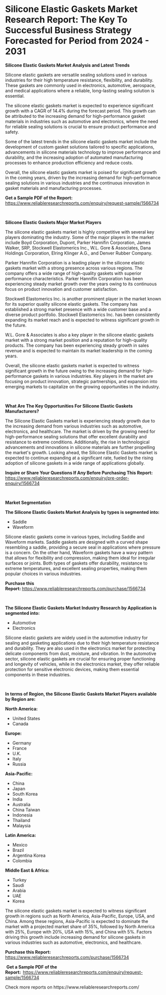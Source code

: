 <p><h1>Silicone Elastic Gaskets Market Research Report: The Key To Successful Business Strategy Forecasted for Period from 2024 - 2031</h1></p><p><strong>Silicone Elastic Gaskets Market Analysis and Latest Trends</strong></p>
<p><p>Silicone elastic gaskets are versatile sealing solutions used in various industries for their high temperature resistance, flexibility, and durability. These gaskets are commonly used in electronics, automotive, aerospace, and medical applications where a reliable, long-lasting sealing solution is essential.</p><p>The silicone elastic gaskets market is expected to experience significant growth with a CAGR of 14.4% during the forecast period. This growth can be attributed to the increasing demand for high-performance gasket materials in industries such as automotive and electronics, where the need for reliable sealing solutions is crucial to ensure product performance and safety.</p><p>Some of the latest trends in the silicone elastic gaskets market include the development of custom gasket solutions tailored to specific applications, advancements in silicone materials technology to improve performance and durability, and the increasing adoption of automated manufacturing processes to enhance production efficiency and reduce costs.</p><p>Overall, the silicone elastic gaskets market is poised for significant growth in the coming years, driven by the increasing demand for high-performance sealing solutions in various industries and the continuous innovation in gasket materials and manufacturing processes.</p></p>
<p><strong>Get a Sample PDF of the Report:&nbsp;</strong> <a href="https://www.reliableresearchreports.com/enquiry/request-sample/1566734">https://www.reliableresearchreports.com/enquiry/request-sample/1566734</a></p>
<p>&nbsp;</p>
<p><strong>Silicone Elastic Gaskets Major Market Players</strong></p>
<p><p>The silicone elastic gaskets market is highly competitive with several key players dominating the industry. Some of the major players in the market include Boyd Corporation, Dupont, Parker Hannifin Corporation, James Walker, SRP, Stockwell Elastomerics Inc., W.L. Gore & Associates, Dana Holdings Corporation, Elring Klinger A.G., and Denver Rubber Company.</p><p>Parker Hannifin Corporation is a leading player in the silicone elastic gaskets market with a strong presence across various regions. The company offers a wide range of high-quality gaskets with superior performance characteristics. Parker Hannifin Corporation has been experiencing steady market growth over the years owing to its continuous focus on product innovation and customer satisfaction.</p><p>Stockwell Elastomerics Inc. is another prominent player in the market known for its superior quality silicone elastic gaskets. The company has established a strong market presence with a wide customer base and a diverse product portfolio. Stockwell Elastomerics Inc. has been consistently expanding its market reach and is expected to witness significant growth in the future.</p><p>W.L. Gore & Associates is also a key player in the silicone elastic gaskets market with a strong market position and a reputation for high-quality products. The company has been experiencing steady growth in sales revenue and is expected to maintain its market leadership in the coming years.</p><p>Overall, the silicone elastic gaskets market is expected to witness significant growth in the future owing to the increasing demand for high-performance gaskets in various industries. Key players in the market are focusing on product innovation, strategic partnerships, and expansion into emerging markets to capitalize on the growing opportunities in the industry.</p></p>
<p>&nbsp;</p>
<p><strong>What Are The Key Opportunities For Silicone Elastic Gaskets Manufacturers?</strong></p>
<p><p>The Silicone Elastic Gaskets market is experiencing steady growth due to the increasing demand from various industries such as automotive, electronics, and healthcare. The market is driven by the growing need for high-performance sealing solutions that offer excellent durability and resistance to extreme conditions. Additionally, the rise in technological advancements and innovations in silicone materials are further propelling the market's growth. Looking ahead, the Silicone Elastic Gaskets market is expected to continue expanding at a significant rate, fueled by the rising adoption of silicone gaskets in a wide range of applications globally.</p></p>
<p><strong>Inquire or Share Your Questions If Any Before Purchasing This Report:</strong> <a href="https://www.reliableresearchreports.com/enquiry/pre-order-enquiry/1566734">https://www.reliableresearchreports.com/enquiry/pre-order-enquiry/1566734</a></p>
<p>&nbsp;</p>
<p><strong>Market Segmentation</strong></p>
<p><strong>The Silicone Elastic Gaskets Market Analysis by types is segmented into:</strong></p>
<p><ul><li>Saddle</li><li>Waveform</li></ul></p>
<p><p>Silicone elastic gaskets come in various types, including Saddle and Waveform markets. Saddle gaskets are designed with a curved shape resembling a saddle, providing a secure seal in applications where pressure is a concern. On the other hand, Waveform gaskets have a wavy pattern that allows for flexibility and compression, making them ideal for irregular surfaces or joints. Both types of gaskets offer durability, resistance to extreme temperatures, and excellent sealing properties, making them popular choices in various industries.</p></p>
<p><strong>Purchase this Report:&nbsp;</strong><a href="https://www.reliableresearchreports.com/purchase/1566734">https://www.reliableresearchreports.com/purchase/1566734</a></p>
<p>&nbsp;</p>
<p><strong>The Silicone Elastic Gaskets Market Industry Research by Application is segmented into:</strong></p>
<p><ul><li>Automotive</li><li>Electronics</li></ul></p>
<p><p>Silicone elastic gaskets are widely used in the automotive industry for sealing and gasketing applications due to their high temperature resistance and durability. They are also used in the electronics market for protecting delicate components from dust, moisture, and vibration. In the automotive sector, silicone elastic gaskets are crucial for ensuring proper functioning and longevity of vehicles, while in the electronics market, they offer reliable protection for sensitive electronic devices, making them essential components in these industries.</p></p>
<p>&nbsp;</p>
<p><strong>In terms of Region, the Silicone Elastic Gaskets Market Players available by Region are:</strong></p>
<p>
    <p> <strong> North America: </strong>
        <ul>
            <li>United States</li>
            <li>Canada</li>
        </ul>
        </p> 
    <p> <strong> Europe: </strong>
        <ul>
            <li>Germany</li>
            <li>France</li>
            <li>U.K.</li>
            <li>Italy</li>
            <li>Russia</li>
        </ul>
        </p> 
    <p> <strong> Asia-Pacific: </strong>
        <ul>
            <li>China</li>
            <li>Japan</li>
            <li>South Korea</li>
            <li>India</li>
            <li>Australia</li>
            <li>China Taiwan</li>
            <li>Indonesia</li>
            <li>Thailand</li>
            <li>Malaysia</li>
        </ul>
        </p> 
    <p> <strong> Latin America: </strong>
        <ul>
            <li>Mexico</li>
            <li>Brazil</li>
            <li>Argentina Korea</li>
            <li>Colombia</li>
        </ul>
        </p> 
    <p> <strong> Middle East & Africa: </strong>
        <ul>
            <li>Turkey</li>
            <li>Saudi</li>
            <li>Arabia</li>
            <li>UAE</li>
            <li>Korea</li>
        </ul>
    </p>
    </p>
<p><p>The silicone elastic gaskets market is expected to witness significant growth in regions such as North America, Asia-Pacific, Europe, USA, and China. Among these regions, Asia-Pacific is expected to dominate the market with a projected market share of 35%, followed by North America with 25%, Europe with 20%, USA with 15%, and China with 5%. Factors driving this growth include increasing demand for silicone gaskets in various industries such as automotive, electronics, and healthcare.</p></p>
<p><strong>Purchase this Report: </strong><a href="https://www.reliableresearchreports.com/purchase/1566734">https://www.reliableresearchreports.com/purchase/1566734</a></p>
<p>&nbsp;<strong>Get a Sample PDF of the Report:&nbsp;&nbsp;</strong><a href="https://www.reliableresearchreports.com/enquiry/request-sample/1566734">https://www.reliableresearchreports.com/enquiry/request-sample/1566734</a></p>
<p><strong></strong></p>
<p>Check more reports on https://www.reliableresearchreports.com/</p>